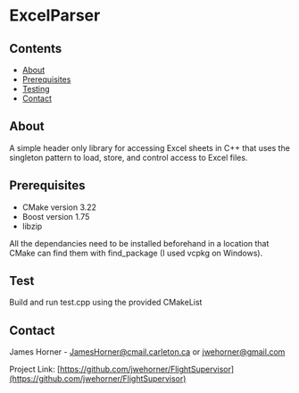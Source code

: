 # ExcelParser

## Contents

* [About](#about)
* [Prerequisites](#prerequisites)
* [Testing](#test)
* [Contact](#contact)

## About

A simple header only library for accessing Excel sheets in C++ that uses the singleton pattern to load, store, and control 
access to Excel files.

## Prerequisites

* CMake version 3.22
* Boost version 1.75
* libzip

All the dependancies need to be installed beforehand in a location that CMake can find them with find_package (I used vcpkg on Windows).

## Test

Build and run test.cpp using the provided CMakeList

## Contact

James Horner - JamesHorner@cmail.carleton.ca or jwehorner@gmail.com

Project Link: [https://github.com/jwehorner/FlightSupervisor](https://github.com/jwehorner/FlightSupervisor)
